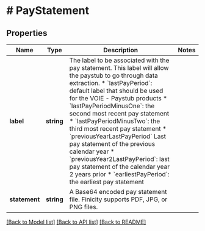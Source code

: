 # # PayStatement

## Properties

Name | Type | Description | Notes
------------ | ------------- | ------------- | -------------
**label** | **string** | The label to be associated with the pay statement. This label will allow the paystub to go through data extraction. * &#x60;lastPayPeriod&#x60;: default label that should be used for the VOIE - Paystub products * &#x60;lastPayPeriodMinusOne&#x60;: the second most recent pay statement * &#x60;lastPayPeriodMinusTwo&#x60;: the third most recent pay statement * &#x60;previousYearLastPayPeriod&#x60; Last pay statement of the previous calendar year * &#x60;previousYear2LastPayPeriod&#x60;: last pay statement of the calendar year 2 years prior * &#x60;earliestPayPeriod&#x60;: the earliest pay statement |
**statement** | **string** | A Base64 encoded pay statement file. Finicity supports PDF, JPG, or PNG files. |

[[Back to Model list]](../../README.md#models) [[Back to API list]](../../README.md#endpoints) [[Back to README]](../../README.md)
